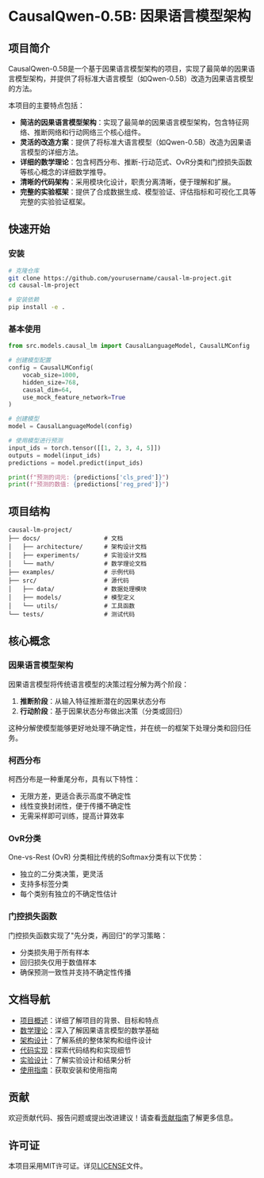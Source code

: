 # CausalQwen-0.5B: 因果语言模型架构

## 项目简介

CausalQwen-0.5B是一个基于因果语言模型架构的项目，实现了最简单的因果语言模型架构，并提供了将标准大语言模型（如Qwen-0.5B）改造为因果语言模型的方法。

本项目的主要特点包括：

- **简洁的因果语言模型架构**：实现了最简单的因果语言模型架构，包含特征网络、推断网络和行动网络三个核心组件。
- **灵活的改造方案**：提供了将标准大语言模型（如Qwen-0.5B）改造为因果语言模型的详细方法。
- **详细的数学理论**：包含柯西分布、推断-行动范式、OvR分类和门控损失函数等核心概念的详细数学推导。
- **清晰的代码架构**：采用模块化设计，职责分离清晰，便于理解和扩展。
- **完整的实验框架**：提供了合成数据生成、模型验证、评估指标和可视化工具等完整的实验验证框架。

## 快速开始

### 安装

```bash
# 克隆仓库
git clone https://github.com/yourusername/causal-lm-project.git
cd causal-lm-project

# 安装依赖
pip install -e .
```

### 基本使用

```python
from src.models.causal_lm import CausalLanguageModel, CausalLMConfig

# 创建模型配置
config = CausalLMConfig(
    vocab_size=1000,
    hidden_size=768,
    causal_dim=64,
    use_mock_feature_network=True
)

# 创建模型
model = CausalLanguageModel(config)

# 使用模型进行预测
input_ids = torch.tensor([[1, 2, 3, 4, 5]])
outputs = model(input_ids)
predictions = model.predict(input_ids)

print(f"预测的词元: {predictions['cls_pred']}")
print(f"预测的数值: {predictions['reg_pred']}")
```

## 项目结构

```
causal-lm-project/
├── docs/                  # 文档
│   ├── architecture/      # 架构设计文档
│   ├── experiments/       # 实验设计文档
│   └── math/              # 数学理论文档
├── examples/              # 示例代码
├── src/                   # 源代码
│   ├── data/              # 数据处理模块
│   ├── models/            # 模型定义
│   └── utils/             # 工具函数
└── tests/                 # 测试代码
```

## 核心概念

### 因果语言模型架构

因果语言模型将传统语言模型的决策过程分解为两个阶段：

1. **推断阶段**：从输入特征推断潜在的因果状态分布
2. **行动阶段**：基于因果状态分布做出决策（分类或回归）

这种分解使模型能够更好地处理不确定性，并在统一的框架下处理分类和回归任务。

### 柯西分布

柯西分布是一种重尾分布，具有以下特性：

- 无限方差，更适合表示高度不确定性
- 线性变换封闭性，便于传播不确定性
- 无需采样即可训练，提高计算效率

### OvR分类

One-vs-Rest (OvR) 分类相比传统的Softmax分类有以下优势：

- 独立的二分类决策，更灵活
- 支持多标签分类
- 每个类别有独立的不确定性估计

### 门控损失函数

门控损失函数实现了"先分类，再回归"的学习策略：

- 分类损失用于所有样本
- 回归损失仅用于数值样本
- 确保预测一致性并支持不确定性传播

## 文档导航

- [项目概述](/overview.md)：详细了解项目的背景、目标和特点
- [数学理论](/math/mathematical_foundations.md)：深入了解因果语言模型的数学基础
- [架构设计](/architecture/architecture_design.md)：了解系统的整体架构和组件设计
- [代码实现](/code/code_structure.md)：探索代码结构和实现细节
- [实验设计](/experiments/experiment_design.md)：了解实验设计和结果分析
- [使用指南](/guide/installation.md)：获取安装和使用指南

## 贡献

欢迎贡献代码、报告问题或提出改进建议！请查看[贡献指南](/contributing.md)了解更多信息。

## 许可证

本项目采用MIT许可证。详见[LICENSE](https://github.com/yourusername/causal-lm-project/blob/main/LICENSE)文件。

